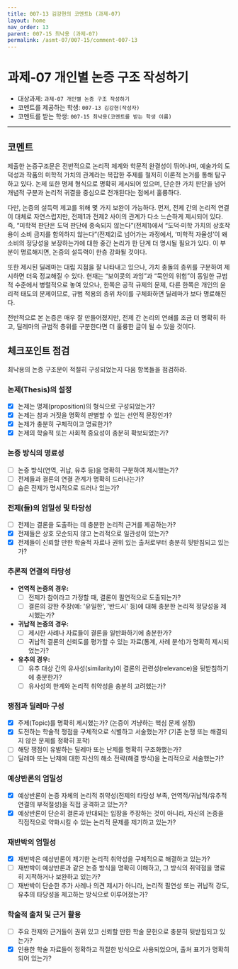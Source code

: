 ```yaml
---
title: 007-13 김강현의 코멘트b (과제-07) 
layout: home
nav_order: 13
parent: 007-15 최낙용 (과제-07)
permalink: /asmt-07/007-15/comment-007-13
---
```


# 과제-07 개인별 논증 구조 작성하기

- 대상과제: `과제-07 개인별 논증 구조 작성하기`
- 코멘트를 제공하는 학생: `007-13 김강현(작성자)` 
- 코멘트를 받는 학생: `007-15 최낙용(코멘트를 받는 학생 이름)` 

---

## 코멘트

제출한 논증구조문은 전반적으로 논리적 체계와 학문적 완결성이 뛰어나며, 예술가의 도덕성과 작품의 미학적 가치의 관계라는 복잡한 주제를 철저히 이론적 논거를 통해 탐구하고 있다. 논제 또한 명제 형식으로 명확히 제시되어 있으며, 단순한 가치 판단을 넘어 개념적 구분과 논리적 귀결을 중심으로 전개된다는 점에서 훌륭하다.

다만, 논증의 설득력 제고를 위해 몇 가지 보완이 가능하다. 먼저, 전제 간의 논리적 연결이 대체로 자연스럽지만, 전제1과 전제2 사이의 관계가 다소 느슨하게 제시되어 있다. 즉, “미학적 판단은 도덕 판단에 종속되지 않는다”(전제1)에서 “도덕·미학 가치의 상호작용이 소비 금지를 함의하지 않는다”(전제2)로 넘어가는 과정에서, ‘미학적 자율성’이 왜 소비의 정당성을 보장하는가에 대한 중간 논리가 한 단계 더 명시될 필요가 있다. 이 부분이 명료해지면, 논증의 설득력이 한층 강화될 것이다.

또한 제시된 딜레마는 대립 지점을 잘 나타내고 있으나, 가치 충돌의 층위를 구분하여 제시하면 더욱 정교해질 수 있다. 현재는 “보이콧의 과잉”과 “묵인의 위험”이 동일한 규범적 수준에서 병렬적으로 놓여 있으나, 한쪽은 공적 규제의 문제, 다른 한쪽은 개인의 윤리적 태도의 문제이므로, 규범 적용의 층위 차이를 구체화하면 딜레마가 보다 명료해진다.

전반적으로 본 논증은 매우 잘 만들어졌지만, 전제 간 논리의 연쇄를 조금 더 명확히 하고, 딜레마의 규범적 층위를 구분한다면 더 훌륭한 글이 될 수 있을 것이다.

## 체크포인트 점검

최낙용의 논증 구조문이 적절히 구성되었는지 다음 항목들을 점검하라.

### **논제(Thesis)의 설정**
- [x] 논제는 명제(proposition)의 형식으로 구성되었는가?
- [x] 논제는 참과 거짓을 명확히 판별할 수 있는 선언적 문장인가?
- [x] 논제가 충분히 구체적이고 명료한가?
- [x] 논제의 학술적 또는 사회적 중요성이 충분히 확보되었는가?

### **논증 방식의 명료성**
- [ ] 논증 방식(연역, 귀납, 유추 등)을 명확히 구분하여 제시했는가?
- [ ] 전제들과 결론의 연결 관계가 명확히 드러나는가?
- [ ] 숨은 전제가 명시적으로 드러나 있는가?

### **전제(들)의 엄밀성 및 타당성**
- [ ] 전제는 결론을 도출하는 데 충분한 논리적 근거를 제공하는가?
- [x] 전제들은 상호 모순되지 않고 논리적으로 일관성이 있는가?
- [x] 전제들이 신뢰할 만한 학술적 자료나 권위 있는 출처로부터 충분히 뒷받침되고 있는가?

### **추론적 연결의 타당성**
- **연역적 논증의 경우:**
  - [ ] 전제가 참이라고 가정할 때, 결론이 필연적으로 도출되는가?
  - [ ] 결론의 강한 주장(예: '유일한', '반드시' 등)에 대해 충분한 논리적 정당성을 제시했는가?

- **귀납적 논증의 경우:**
  - [ ] 제시한 사례나 자료들이 결론을 일반화하기에 충분한가?
  - [ ] 귀납적 결론의 신뢰도를 평가할 수 있는 자료(통계, 사례 분석)가 명확히 제시되었는가?

- **유추의 경우:**
  - [ ] 유추 대상 간의 유사성(similarity)이 결론의 관련성(relevance)을 뒷받침하기에 충분한가?
  - [ ] 유사성의 한계와 논리적 취약성을 충분히 고려했는가?

### **쟁점과 딜레마 구성**
- [x] 주제(Topic)를 명확히 제시했는가? (논증이 겨냥하는 핵심 문제 설정)
- [x] 도전하는 학술적 쟁점을 구체적으로 식별하고 서술했는가? (기존 논쟁 또는 해결되지 않은 문제를 정확히 포착)
- [ ] 해당 쟁점이 유발하는 딜레마 또는 난제를 명확히 구조화했는가?
- [ ] 딜레마 또는 난제에 대한 자신의 해소 전략(해결 방식)을 논리적으로 서술했는가?

### **예상반론의 엄밀성**
- [x] 예상반론이 논증 자체의 논리적 취약성(전제의 타당성 부족, 연역적/귀납적/유추적 연결의 부적절성)을 직접 공격하고 있는가?
- [x] 예상반론이 단순히 결론과 반대되는 입장을 주장하는 것이 아니라, 자신의 논증을 직접적으로 약화시킬 수 있는 논리적 문제를 제기하고 있는가?

### **재반박의 엄밀성**
- [x] 재반박은 예상반론이 제기한 논리적 취약성을 구체적으로 해결하고 있는가?
- [ ] 재반박이 예상반론과 같은 논증 방식을 명확히 이해하고, 그 방식의 취약점을 명료히 지적하거나 보완하고 있는가?
- [ ] 재반박이 단순한 추가 사례나 의견 제시가 아니라, 논리적 필연성 또는 귀납적 강도, 유추의 타당성을 제고하는 방식으로 이루어졌는가?

### **학술적 출처 및 근거 활용**
- [ ] 주요 전제와 근거들이 권위 있고 신뢰할 만한 학술 문헌으로 충분히 뒷받침되고 있는가?
- [x] 인용한 학술 자료들이 정확하고 적절한 방식으로 사용되었으며, 출처 표기가 명확히 되어 있는가?
